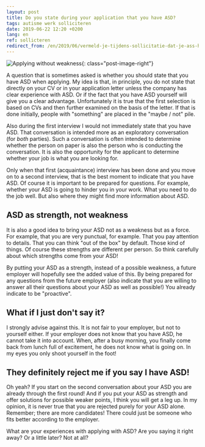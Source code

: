 ```yaml
---
layout: post
title: Do you state during your application that you have ASD?
tags: autisme werk solliciteren
date: 2019-06-22 12:20 +0200
lang: en
ref: sollicteren
redirect_from: /en/2019/06/vermeld-je-tijdens-sollicitatie-dat-je-ass-hebt.html
---
```

![Applying without weakness]({{site.baseurl}}/assets/img/sollicitatie.jpg){: class="post-image-right"}

A question that is sometimes asked is whether you should state that you have ASD when applying.
My idea is that, in principle, you do not state that directly on your CV or in your application letter unless the company has clear experience with ASD. Or if the fact that you have ASD yourself will give you a clear advantage. Unfortunately it is true that the first selection is based on CVs and then further examined on the basis of the letter. If that is done initially, people with "something" are placed in the "maybe / not" pile.

Also during the first interview I would not immediately state that you have ASD. That conversation is intended more as an exploratory conversation (for *both* parties). Such a conversation is often intended to determine whether the person on paper is also the person who is conducting the conversation. It is also the opportunity for the applicant to determine whether your job is what you are looking for.

Only when that first (acquaintance) interview has been done and you move on to a second interview, that is the best moment to indicate that you have ASD. Of course it is important to be prepared for questions. For example, whether your ASD is going to hinder you in your work. What you need to do the job well. But also where they might find more information about ASD.

## ASD as strength, not weakness
It is also a good idea to bring your ASD not as a weakness but as a force. For example, that you are very punctual, for example. That you pay attention to details. That you can think "out of the box" by default. Those kind of things. Of course these strengths are different per person. So think carefully about which strengths come from your ASD!

By putting your ASD as a strength, instead of a possible weakness, a future employer will hopefully see the added value of this. By being prepared for any questions from the future employer (also indicate that you are willing to answer all their questions about your ASD as well as possible!) You already indicate to be "proactive".

## What if I just don't say it?
I strongly advise against this. It is not fair to your employer, but not to yourself either. If your employer does not know that you have ASD, he cannot take it into account. When, after a busy morning, you finally come back from lunch full of excitement, he does not know what is going on. In my eyes you only shoot yourself in the foot!

## They definitely reject me if you say I have ASD!
Oh yeah? If you start on the second conversation about your ASD you are already through the first round! And if you put your ASD as strength and offer solutions for possible weaker points, I think you will get a leg up. In my opinion, it is never true that you are rejected purely for your ASD alone. Remember; there are more candidates! There could just be someone who fits better according to the employer.

What are your experiences with applying with ASD? Are you saying it right away? Or a little later? Not at all?
